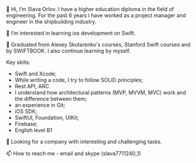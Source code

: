 👋 Hi, I’m Slava Orlov. I have a higher education diploma in the field of engineering. For the past 6 years I have worked as a project manager and engineer in the shipbuilding industry.

👀 I’m interested in learning ios development on Swift.

🌱 Graduated from Alexey Skutarenko's courses, Stanford Swift courses and by SWIFTBOOK. I also continue learning by myself.

Key skills:
- Swift and Xcode;
- While writing a code, I try to follow SOLID principles;
- Rest API, ARC
- I understand how architectural patterns (MVP, MVVM, MVC) work and the difference between them;
- an experience in Git;
- iOS SDK;
- SwiftUI, Foundation, UIKit;
- Firebase;
- English level B1

💞️ Looking for a company with interesting and challenging tasks.

📫 How to reach me - email and skype (slava7711240_1)


<!---
SlavikOrlov/SlavikOrlov is a ✨ special ✨ repository because its `README.md` (this file) appears on your GitHub profile.
You can click the Preview link to take a look at your changes.
--->
